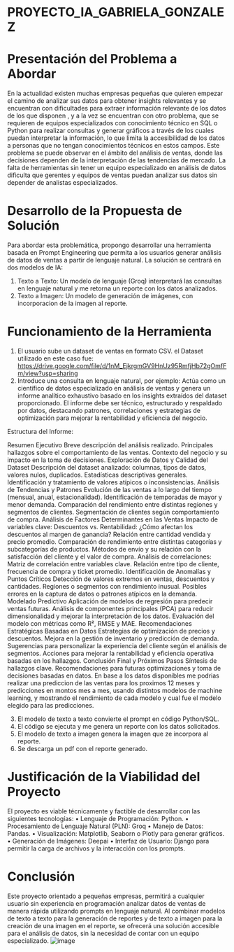 # PROYECTO_IA_GABRIELA_GONZALEZ


# Presentación del Problema a Abordar
En la actualidad existen muchas empresas pequeñas que quieren empezar el camino de analizar sus  datos para obtener insights relevantes y se encuentran con  dificultades para extraer información relevante de los datos de los que disponen , y a la vez se encuentran con otro problema, que se requieren de equipos especializados con  conocimiento técnico en SQL o Python para realizar consultas y generar gráficos a través de los cuales  puedan interpretar la información, lo que limita la accesibilidad de los datos a personas que no tengan conocimientos técnicos en estos campos.
Este problema se puede observar  en el ámbito del análisis de ventas, donde las decisiones dependen de la interpretación de las tendencias de mercado.  La falta de herramientas sin tener un equipo especializado en análisis de datos dificulta que gerentes y equipos de ventas puedan analizar sus datos sin depender de analistas especializados.

# Desarrollo de la Propuesta de Solución
Para abordar esta problemática, propongo desarrollar una herramienta basada en Prompt Engineering que permita a los usuarios generar análisis de datos de ventas a partir de lenguaje natural. La solución se centrará en dos modelos de IA:
1.	Texto a Texto: Un modelo de lenguaje (Groq) interpretará las consultas en lenguaje natural y me retorna un reporte con los datos analizados.
2.	Texto a Imagen: Un modelo de generación de imágenes, con incorporacion de la imagen al reporte.

# Funcionamiento de la Herramienta
1.	El usuario sube un dataset de ventas en formato CSV. el Dataset utilizado en este caso fue: https://drive.google.com/file/d/1nM_EjkrgmGV9HnUz95RmfjHb72gOmfFm/view?usp=sharing
2.	Introduce una consulta en lenguaje natural, por ejemplo:
Actúa como un científico de datos especializado en análisis de ventas y genera un informe analítico exhaustivo basado en los insights extraídos del dataset proporcionado. El informe debe ser técnico, estructurado y respaldado por datos, destacando patrones, correlaciones y estrategias de optimización para mejorar la rentabilidad y eficiencia del negocio.

Estructura del Informe:

Resumen Ejecutivo Breve descripción del análisis realizado. Principales hallazgos sobre el comportamiento de las ventas. Contexto del negocio y su impacto en la toma de decisiones.
Exploración de Datos y Calidad del Dataset Descripción del dataset analizado: columnas, tipos de datos, valores nulos, duplicados. Estadísticas descriptivas generales. Identificación y tratamiento de valores atípicos o inconsistencias.
Análisis de Tendencias y Patrones Evolución de las ventas a lo largo del tiempo (mensual, anual, estacionalidad). Identificación de temporadas de mayor y menor demanda. Comparación del rendimiento entre distintas regiones y segmentos de clientes. Segmentación de clientes según comportamiento de compra.
Análisis de Factores Determinantes en las Ventas Impacto de variables clave: Descuentos vs. Rentabilidad: ¿Cómo afectan los descuentos al margen de ganancia? Relación entre cantidad vendida y precio promedio. Comparación de rendimiento entre distintas categorías y subcategorías de productos. Métodos de envío y su relación con la satisfacción del cliente y el valor de compra. Análisis de correlaciones: Matriz de correlación entre variables clave. Relación entre tipo de cliente, frecuencia de compra y ticket promedio.
Identificación de Anomalías y Puntos Críticos Detección de valores extremos en ventas, descuentos y cantidades. Regiones o segmentos con rendimiento inusual. Posibles errores en la captura de datos o patrones atípicos en la demanda.
Modelado Predictivo Aplicación de modelos de regresión para predecir ventas futuras. Análisis de componentes principales (PCA) para reducir dimensionalidad y mejorar la interpretación de los datos. Evaluación del modelo con métricas como R², RMSE y MAE.
Recomendaciones Estratégicas Basadas en Datos Estrategias de optimización de precios y descuentos. Mejora en la gestión de inventario y predicción de demanda. Sugerencias para personalizar la experiencia del cliente según el análisis de segmentos. Acciones para mejorar la rentabilidad y eficiencia operativa basadas en los hallazgos.
Conclusión Final y Próximos Pasos Síntesis de hallazgos clave. Recomendaciones para futuras optimizaciones y toma de decisiones basadas en datos.
En base a los datos disponibles me podrias realizar una prediccion de las ventas para los proximos 12 meses y predicciones en montos mes a mes, usando distintos modelos de machine learning, y mostrando el rendimiento de cada modelo y cual fue el modelo elegido para las predicciones.


3.	El modelo de texto a texto convierte el prompt en código Python/SQL.
4.	El código se ejecuta y me genera un reporte con los datos solicitados.
5.	El modelo de texto a imagen  genera la imagen que ze incorpora al reporte.
6.	Se descarga un pdf con el reporte generado.

   
# Justificación de la Viabilidad del Proyecto
El proyecto es viable técnicamente y factible de desarrollar con las siguientes tecnologías:
•	Lenguaje de Programación: Python.
•	Procesamiento de Lenguaje Natural (PLN): Groq
•	Manejo de Datos: Pandas.
•	Visualización: Matplotlib, Seaborn o Plotly para generar gráficos.
•	Generación de Imágenes: Deepai
•	Interfaz de Usuario: Django para permitir la carga de archivos y la interacción con los prompts.

# Conclusión
Este proyecto orientado a pequeñas empresas,  permitirá a cualquier usuario sin experiencia en programación analizar datos de ventas de manera rápida  utilizando prompts en lenguaje natural. Al combinar modelos de texto a texto para la generación de reportes y de texto a imagen para la creación de una imagen en el reporte, se ofrecerá una solución  accesible para el análisis de datos, sin la necesidad de contar con un equipo especializado.
![image](https://github.com/user-attachments/assets/2aa6eae9-1e56-44e5-bc89-35413748611c)
